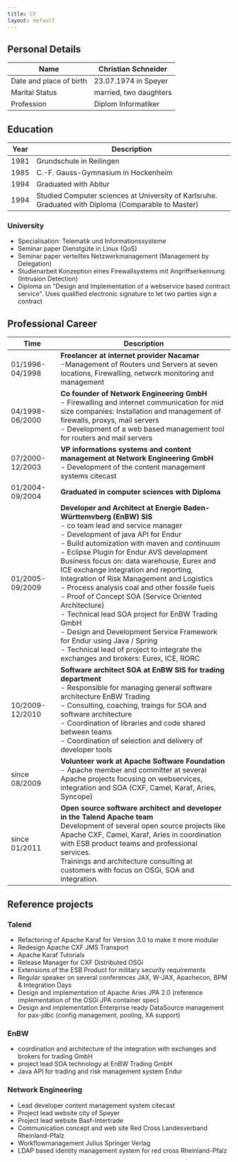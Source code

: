 ```yaml
---
title: CV
layout: default
---
```


## Personal Details

Name | Christian Schneider
-----|------
Date and place of birth | 23.07.1974 in Speyer
Marital Status | married, two daughters
Profession | Diplom Informatiker

## Education

Year | Description
-----|------
1981 | Grundschule in Reilingen
1985 | C.-F. Gauss-Gymnasium in Hockenheim
1994 | Graduated with Abitur
1994 | Studied Computer sciences at University of Karlsruhe. Graduated with Diploma (Comparable to Master)

### University

* Specialisation: Telematik und Informationssysteme
* Seminar paper Dienstgüte in Linux (QoS)
* Seminar paper verteiltes Netzwerkmanagement (Management by Delegation)
* Studienarbeit Konzeption eines Firewallsystems mit Angriffserkennung (Intrusion Detection)
* Diploma on "Design and Implementation of a webservice based contract service". Uses qualified electronic signature to let two parties sign a contract

## Professional Career

Time | Description
---------|-------------
01/1996-04/1998 | **Freelancer at internet provider Nacamar**<br>-Management of Routers und Servers at seven locations, Firewalling, network monitoring and management
04/1998-06/2000 | **Co founder of Network Engineering GmbH**<br>- Firewalling and internet communication for mid size companies: Installation and management of firewalls, proxys, mail servers<br>- Development of a web based management tool for routers and mail servers
07/2000-12/2003 | **VP informations systems and content management at Network Engineering GmbH**<br>- Development of the content management systems citecast
01/2004-09/2004 | **Graduated in computer sciences with Diploma**
01/2005-09/2009 | **Developer and Architect at Energie Baden-Württemvberg (EnBW) SIS**<br>- co team lead and service manager<br>- Development of java API for Endur<br>- Build automization with maven and continuum<br>- Eclipse Plugin for Endur AVS development<br>Business focus on: data warehouse, Eurex and ICE exchange integration and reporting, Integration of Risk Management and Logistics<br>- Process analysis coal and other fossile fuels<br>- Proof of Concept SOA (Service Oriented  Architecture)<br>- Technical lead SOA project for EnBW Trading GmbH<br>- Design and Development Service Framework for Endur using Java / Spring<br>- Technical lead of project to integrate the exchanges and brokers: Eurex, ICE, RORC
10/2009-12/2010 | **Software architect SOA at EnBW SIS for trading department**<br>- Responsible for managing general software architecture EnBW Trading<br>- Consulting, coaching, traings for SOA and software architecture<br>- Coordination of libraries and code shared between teams<br>- Coordination of selection and delivery of developer tools
since 08/2009 | **Volunteer work at Apache Software Foundation**<br>- Apache member and committer at several Apache projects focusing on webservices, integration and SOA (CXF, Camel, Karaf, Aries, Syncope)
since 01/2011 | **Open source software architect and developer in the Talend Apache team**<br>Development of several open source projects like Apache CXF, Camel, Karaf, Aries in coordination with ESB product teams and professional services.<br>Trainings and architecture consulting at customers with focus on OSGi, SOA and integration.

## Reference projects

### Talend

* Refactoring of Apache Karaf for Version 3.0 to make it more modular
* Redesign Apache CXF JMS Transport
* Apache Karaf Tutorials
* Release Manager for CXF Distributed OSGi
* Extensions of the ESB Product for military security requirements
* Regular speaker on several conferences JAX, W-JAX, Apachecon, BPM & Integration Days
* Design and implementation of Apache Aries JPA 2.0 (reference implementation of the OSGi JPA container spec)
* Design and implementation Enterprise ready DataSource management for pax-jdbc (config management, pooling, XA support)

### EnBW

* coordination and architecture of the integration with exchanges and brokers for trading GmbH
* project lead SOA technology at EnBW Trading GmbH
* Java API for trading and risk management system Endur

### Network Engineering

* Lead developer content management system citecast
* Project lead website city of Speyer
* Project lead website Basf-Intertrade
* Communication concept and web site Red Cross Landesverband Rheinland-Pfalz
* Workflowmanagement Julius Springer Verlag
* LDAP based identity management system for red cross Rheinland-Pfalz

